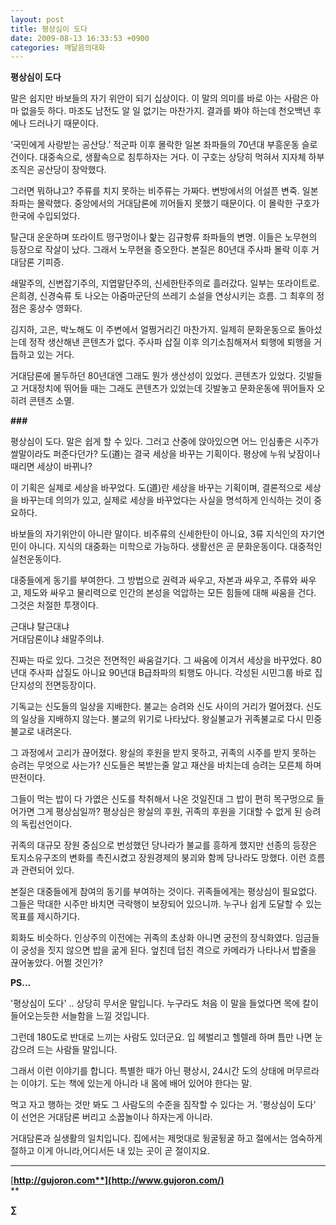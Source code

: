 ```yaml
---
layout: post
title: 평상심이 도다
date: 2009-08-13 16:33:53 +0900
categories: 깨달음의대화
---
```

**평상심이 도다**

말은 쉽지만 바보들의 자기 위안이 되기 십상이다. 이 말의 의미를 바로 아는 사람은 아마 없을듯 하다. 마조도 남전도 알 일 없기는 마찬가지. 결과를 봐야 하는데 천오백년 후에나 드러나기 때문이다.

‘국민에게 사랑받는 공산당.’ 적군파 이후 몰락한 일본 좌파들의 70년대 부흥운동 슬로건이다. 대중속으로, 생활속으로 침투하자는 거다. 이 구호는 상당히 먹혀서 지자체 하부조직은 공산당이 장악했다. 

그러면 뭐하냐고? 주류를 치지 못하는 비주류는 가짜다. 변방에서의 어설픈 변죽. 일본 좌파는 몰락했다. 중앙에서의 거대담론에 끼어들지 못했기 때문이다. 이 몰락한 구호가 한국에 수입되었다.

탈근대 운운하며 또라이트 떵구멍이나 핥는 김규항류 좌파들의 변명. 이들은 노무현의 등장으로 작살이 났다. 그래서 노무현을 증오한다. 본질은 80년대 주사파 몰락 이후 거대담론 기피증.

쇄말주의, 신변잡기주의, 지엽말단주의, 신세한탄주의로 흘러갔다. 일부는 또라이트로. 은희경, 신경숙류 토 나오는 아줌마군단의 쓰레기 소설을 연상시키는 흐름. 그 최후의 정점은 홍상수 영화다. 

김지하, 고은, 박노해도 이 주변에서 얼쩡거리긴 마찬가지. 일제히 문화운동으로 돌아섰는데 정작 생산해낸 콘텐츠가 없다. 주사파 삽질 이후 의기소침해져서 퇴행에 퇴행을 거듭하고 있는 거다. 

거대담론에 몰두하던 80년대엔 그래도 뭔가 생산성이 있었다. 콘텐츠가 있었다. 깃발들고 거대정치에 뛰어들 때는 그래도 콘텐츠가 있었는데 깃발놓고 문화운동에 뛰어들자 오히려 콘텐츠 소멸. 

**###**

평상심이 도다. 말은 쉽게 할 수 있다. 그러고 산중에 앉아있으면 어느 인심좋은 시주가 쌀말이라도 퍼준다던가? 도(道)는 결국 세상을 바꾸는 기획이다. 평상에 누워 낮잠이나 때리면 세상이 바뀌나?

이 기획은 실제로 세상을 바꾸었다. 도(道)란 세상을 바꾸는 기획이며, 결론적으로 세상을 바꾸는데 의의가 있고, 실제로 세상을 바꾸었다는 사실을 명석하게 인식하는 것이 중요하다. 

바보들의 자기위안이 아니란 말이다. 비주류의 신세한탄이 아니요, 3류 지식인의 자기연민이 아니다. 지식의 대중화는 미학으로 가능하다. 생활선은 곧 문화운동이다. 대중적인 실천운동이다. 

대중들에게 동기를 부여한다. 그 방법으로 권력과 싸우고, 자본과 싸우고, 주류와 싸우고, 제도와 싸우고 물리력으로 인간의 본성을 억압하는 모든 힘들에 대해 싸움을 건다. 그것은 처절한 투쟁이다. 

근대냐 탈근대냐  
거대담론이냐 쇄말주의냐.

진짜는 따로 있다. 그것은 전면적인 싸움걸기다. 그 싸움에 이겨서 세상을 바꾸었다. 80년대 주사파 삽질도 아니요 90년대 B급좌파의 퇴행도 아니다. 각성된 시민그룹 바로 집단지성의 전면등장이다. 

기독교는 신도들의 일상을 지배한다. 불교는 승려와 신도 사이의 거리가 멀어졌다. 신도의 일상을 지배하지 않는다. 불교의 위기로 나타났다. 왕실불교가 귀족불교로 다시 민중불교로 내려온다.

그 과정에서 고리가 끊어졌다. 왕실의 후원을 받지 못하고, 귀족의 시주를 받지 못하는 승려는 무엇으로 사는가? 신도들은 복받는줄 알고 재산을 바치는데 승려는 모른체 하며 딴전이다.

그들이 먹는 밥이 다 가엾은 신도를 착취해서 나온 것일진대 그 밥이 편히 목구멍으로 들어가면 그게 평상심일까? 평상심은 왕실의 후원, 귀족의 후원을 기대할 수 없게 된 승려의 독립선언이다.

귀족의 대규모 장원 중심으로 번성했던 당나라가 불교를 흥하게 했지만 선종의 등장은 토지소유구조의 변화를 촉진시켰고 장원경제의 붕괴와 함께 당나라도 망했다. 이런 흐름과 관련되어 있다.

본질은 대중들에게 참여의 동기를 부여하는 것이다. 귀족들에게는 평상심이 필요없다. 그들은 막대한 시주만 바치면 극락행이 보장되어 있으니까. 누구나 쉽게 도달할 수 있는 목표를 제시하기다. 

회화도 비슷하다. 인상주의 이전에는 귀족의 초상화 아니면 궁전의 장식화였다. 임금들이 궁성을 짓지 않으면 밥을 굶게 된다. 엎친데 덥친 격으로 카메라가 나타나서 밥줄을 끊어놓았다. 어쩔 것인가?

**PS...**

'평상심이 도다' .. 상당히 무서운 말입니다. 누구라도 처음 이 말을 들었다면 목에 칼이 들어오는듯한 서늘함을 느낄 것입니다.

그런데 180도로 반대로 느끼는 사람도 있더군요. 입 헤벌리고 헬렐레 하며 틈만 나면 눈감으려 드는 사람들 말입니다.

그래서 이런 이야기를 합니다. 특별한 때가 아닌 평상시, 24시간 도의 상태에 머무르라는 이야기. 도는 책에 있는게 아니라 내 몸에 배어 있어야 한다는 말.

먹고 자고 행하는 것만 봐도 그 사람도의 수준을 짐작할 수 있다는 거. '평상심이 도다' 이 선언은 거대담론 버리고 소꿉놀이나 하자는게 아니라. 

거대담론과 실생활의 일치입니다. 집에서는 제멋대로 뒹굴뒹굴 하고 절에서는 엄숙하게 절하고 이게 아니라,어디서든 내 있는 곳이 곧 절이지요. 

**** 

<P style="FONT-SIZE: 10pt; MARGIN: 0px; TEXT-INDENT: 0px; LINE-HEIGHT: 160%; FONT-FAMILY: '바탕'; TEXT-ALIGN: justify">
</P>

<P style="FONT-SIZE: 10pt; MARGIN: 0px; TEXT-INDENT: 0px; LINE-HEIGHT: 160%; FONT-FAMILY: '바탕'; TEXT-ALIGN: justify">
</P>

[**http://gujoron.com**](http://www.gujoron.com/)**  
** 

**∑**